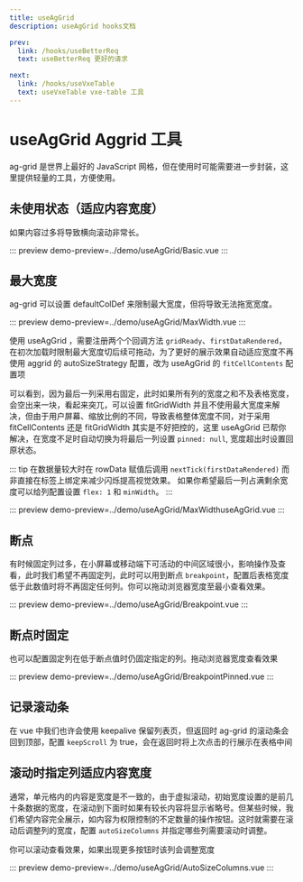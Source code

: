 ```yaml
---
title: useAgGrid
description: useAgGrid hooks文档

prev:
  link: /hooks/useBetterReq
  text: useBetterReq 更好的请求

next:
  link: /hooks/useVxeTable
  text: useVxeTable vxe-table 工具
---
```


# useAgGrid Aggrid 工具

ag-grid 是世界上最好的 JavaScript 网格，但在使用时可能需要进一步封装，这里提供轻量的工具，方便使用。

## 未使用状态（适应内容宽度）

如果内容过多将导致横向滚动非常长。

::: preview
demo-preview=../demo/useAgGrid/Basic.vue
:::

## 最大宽度

ag-grid 可以设置 defaultColDef 来限制最大宽度，但将导致无法拖宽宽度。

::: preview
demo-preview=../demo/useAgGrid/MaxWidth.vue
:::

使用 useAgGrid ，需要注册两个个回调方法 `gridReady`、`firstDataRendered`，在初次加载时限制最大宽度切后续可拖动，为了更好的展示效果自动适应宽度不再使用 aggrid 的 autoSizeStrategy 配置，改为 useAgGrid 的 `fitCellContents` 配置项

可以看到，因为最后一列采用右固定，此时如果所有列的宽度之和不及表格宽度，会空出来一块，看起来突兀，可以设置 fitGridWidth 并且不使用最大宽度来解决，但由于用户屏幕、缩放比例的不同，导致表格整体宽度不同，对于采用 fitCellContents 还是 fitGridWidth 其实是不好把控的，这里 useAgGrid 已帮你解决，在宽度不足时自动切换为将最后一列设置 `pinned: null`, 宽度超出时设置回原状态。

::: tip
在数据量较大时在 rowData 赋值后调用 `nextTick(firstDataRendered)` 而非直接在标签上绑定来减少闪烁提高视觉效果。
如果你希望最后一列占满剩余宽度可以给列配置设置 `flex: 1` 和 `minWidth`。
:::

::: preview
demo-preview=../demo/useAgGrid/MaxWidthuseAgGrid.vue
:::

## 断点

有时候固定列过多，在小屏幕或移动端下可活动的中间区域很小，影响操作及查看，此时我们希望不再固定列，此时可以用到断点 `breakpoint`，配置后表格宽度低于此数值时将不再固定任何列。你可以拖动浏览器宽度至最小查看效果。

::: preview
demo-preview=../demo/useAgGrid/Breakpoint.vue
:::

## 断点时固定

也可以配置固定列在低于断点值时仍固定指定的列。拖动浏览器宽度查看效果

::: preview
demo-preview=../demo/useAgGrid/BreakpointPinned.vue
:::

## 记录滚动条

在 vue 中我们也许会使用 keepalive 保留列表页，但返回时 ag-grid 的滚动条会回到顶部，配置 `keepScroll` 为 true，会在返回时将上次点击的行展示在表格中间

## 滚动时指定列适应内容宽度

通常，单元格内的内容是宽度是不一致的，由于虚拟滚动，初始宽度设置的是前几十条数据的宽度，在滚动到下面时如果有较长内容将显示省略号。但某些时候，我们希望内容完全展示，如内容为权限控制的不定数量的操作按钮。这时就需要在滚动后调整列的宽度，配置 `autoSizeColumns` 并指定哪些列需要滚动时调整。

你可以滚动查看效果，如果出现更多按钮时该列会调整宽度

::: preview
demo-preview=../demo/useAgGrid/AutoSizeColumns.vue
:::
